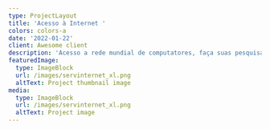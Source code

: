 ```yaml
---
type: ProjectLayout
title: 'Acesso à Internet '
colors: colors-a
date: '2022-01-22'
client: Awesome client
description: 'Acesso a rede mundial de computatores, faça suas pesquisas, estudos e etc.'
featuredImage:
  type: ImageBlock
  url: /images/servinternet_xl.png
  altText: Project thumbnail image
media:
  type: ImageBlock
  url: /images/servinternet_xl.png
  altText: Project image
---
```

